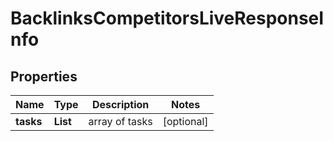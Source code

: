 # BacklinksCompetitorsLiveResponseInfo


## Properties

| Name | Type | Description | Notes |
|------------ | ------------- | ------------- | -------------|
**tasks** | **List<BacklinksCompetitorsLiveTaskInfo>** | array of tasks |[optional]|